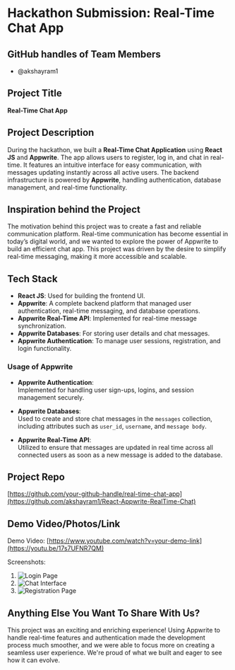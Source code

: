 # Hackathon Submission: Real-Time Chat App

## GitHub handles of Team Members  
- @akshayram1

## Project Title  
**Real-Time Chat App**

## Project Description    
During the hackathon, we built a **Real-Time Chat Application** using **React JS** and **Appwrite**. The app allows users to register, log in, and chat in real-time. It features an intuitive interface for easy communication, with messages updating instantly across all active users. The backend infrastructure is powered by **Appwrite**, handling authentication, database management, and real-time functionality.

## Inspiration behind the Project  
The motivation behind this project was to create a fast and reliable communication platform. Real-time communication has become essential in today’s digital world, and we wanted to explore the power of Appwrite to build an efficient chat app. This project was driven by the desire to simplify real-time messaging, making it more accessible and scalable.

## Tech Stack    
- **React JS**: Used for building the frontend UI.
- **Appwrite**: A complete backend platform that managed user authentication, real-time messaging, and database operations.
- **Appwrite Real-Time API**: Implemented for real-time message synchronization.
- **Appwrite Databases**: For storing user details and chat messages.
- **Appwrite Authentication**: To manage user sessions, registration, and login functionality.

### Usage of Appwrite
- **Appwrite Authentication**:  
  Implemented for handling user sign-ups, logins, and session management securely.
  
- **Appwrite Databases**:  
  Used to create and store chat messages in the `messages` collection, including attributes such as `user_id`, `username`, and `message body`.

- **Appwrite Real-Time API**:  
  Utilized to ensure that messages are updated in real time across all connected users as soon as a new message is added to the database.

## Project Repo  
[https://github.com/your-github-handle/real-time-chat-app](https://github.com/akshayram1/React-Appwrite-RealTime-Chat)

## Demo Video/Photos/Link  
Demo Video: [https://www.youtube.com/watch?v=your-demo-link](https://youtu.be/17s7UFNR7QM)

Screenshots:  
1. ![Login Page](https://drive.google.com/file/d/1-q2NL74dPhkYsZxhx3NuMI5awqKkM2-3/view?usp=sharing)  
2. ![Chat Interface](https://drive.google.com/file/d/1rMEyvuO0snTp-NnYB77JidC2AxR8XgP6/view?usp=sharing)
3. ![Registration Page](https://drive.google.com/file/d/166Yv-ke9StA6QAdwNs3aXGZ-6nHlSQ21/view?usp=sharing) 

## Anything Else You Want To Share With Us?  
This project was an exciting and enriching experience! Using Appwrite to handle real-time features and authentication made the development process much smoother, and we were able to focus more on creating a seamless user experience. We're proud of what we built and eager to see how it can evolve.
